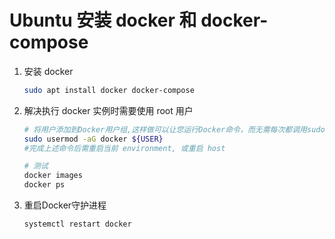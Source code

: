 # Ubuntu 安装 docker 和 docker-compose

1. 安装 docker

   ```bash
   sudo apt install docker docker-compose
   ```

2. 解决执行 docker 实例时需要使用 root 用户

    ```bash
    # 将用户添加到Docker用户组,这样做可以让您运行Docker命令，而无需每次都调用sudo。
    sudo usermod -aG docker ${USER}
    #完成上述命令后需重启当前 environment, 或重启 host

    # 测试
    docker images
    docker ps
    ```

3. 重启Docker守护进程

    ```bash
    systemctl restart docker
    ```
